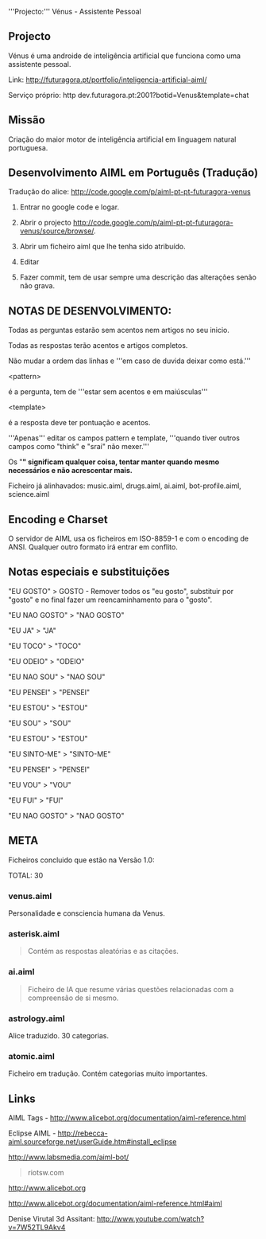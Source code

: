 '''Projecto:''' Vénus - Assistente Pessoal


## Projecto ##
Vénus é uma androide de inteligência artificial que funciona como uma assistente pessoal.

Link: http://futuragora.pt/portfolio/inteligencia-artificial-aiml/

Serviço próprio: http dev.futuragora.pt:2001?botid=Venus&template=chat

## Missão ##

Criação do maior motor de inteligência artificial em linguagem natural portuguesa.

## Desenvolvimento AIML em Português (Tradução) ##

Tradução do alice: http://code.google.com/p/aiml-pt-pt-futuragora-venus

1. Entrar no google code e logar.

2. Abrir o projecto  http://code.google.com/p/aiml-pt-pt-futuragora-venus/source/browse/.

3. Abrir um ficheiro aiml que lhe tenha sido atribuído.

4. Editar

5. Fazer commit, tem de usar sempre uma descrição das alterações senão não grava.


## NOTAS DE DESENVOLVIMENTO: ##

Todas as perguntas estarão sem acentos nem artigos no seu inicio.

Todas as respostas terão acentos e artigos completos.

Não mudar a ordem das linhas e '''em caso de duvida deixar como está.'''



&lt;pattern&gt;

 é a pergunta, tem de '''estar sem acentos e em maiúsculas'''



&lt;template&gt;

 é a resposta deve ter pontuação e acentos.

'''Apenas''' editar os campos pattern e template, '''quando tiver outros campos como "think" e "srai" não mexer.'''

Os "**" significam qualquer coisa, tentar manter quando mesmo necessários e não acrescentar mais.**


Ficheiro já alinhavados: music.aiml, drugs.aiml, ai.aiml, bot-profile.aiml, science.aiml

## Encoding e Charset ##

O servidor de AIML usa os ficheiros em ISO-8859-1 e com o encoding de ANSI. Qualquer outro formato irá entrar em conflito.


## Notas especiais e substituições ##

"EU GOSTO" > GOSTO - Remover todos os "eu gosto", substituir por "gosto" e no final fazer um reencaminhamento para o "gosto".

"EU NAO GOSTO" > "NAO GOSTO"

"EU JA" > "JA"

"EU TOCO" > "TOCO"

"EU ODEIO" > "ODEIO"

"EU NAO SOU" > "NAO SOU"

"EU PENSEI" > "PENSEI"

"EU ESTOU" > "ESTOU"

"EU SOU" > "SOU"

"EU ESTOU" > "ESTOU"

"EU SINTO-ME" > "SINTO-ME"

"EU PENSEI" > "PENSEI"

"EU VOU" > "VOU"

"EU FUI" > "FUI"

"EU NAO GOSTO" > "NAO GOSTO"

## META ##

Ficheiros concluido que estão na Versão 1.0:

TOTAL: 30

### venus.aiml ###

Personalidade e consciencia humana da Venus.








### asterisk.aiml ###

> Contém as respostas aleatórias e as citações.

### ai.aiml ###

> Ficheiro de IA que resume várias questões relacionadas com a compreensão de si mesmo.

### astrology.aiml ###

Alice traduzido. 30 categorias.


### atomic.aiml ###

Ficheiro em tradução. Contém categorias muito importantes.







## Links ##

AIML Tags - http://www.alicebot.org/documentation/aiml-reference.html

Eclipse AIML - http://rebecca-aiml.sourceforge.net/userGuide.htm#install_eclipse

http://www.labsmedia.com/aiml-bot/

> riotsw.com

http://www.alicebot.org

http://www.alicebot.org/documentation/aiml-reference.html#aiml

Denise Virutal 3d Assitant: http://www.youtube.com/watch?v=7W52TL9Akv4
